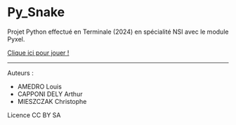 # Py_Snake
Projet Python effectué en Terminale (2024) en spécialité NSI avec le module Pyxel.

[Clique ici pour jouer !](https://www.pyxelstudio.net/3ml4ke8z)

---

Auteurs :
* AMEDRO Louis
* CAPPONI DELY Arthur
* MIESZCZAK Christophe

Licence CC BY SA
